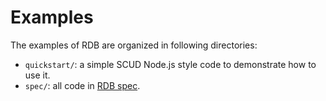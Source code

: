 # Examples

The examples of RDB are organized in following directories:

* `quickstart/`: a simple SCUD Node.js style code to demonstrate how to use it.
* `spec/`: all code in [RDB spec](https://arthurhsu.github.io/rdb).
